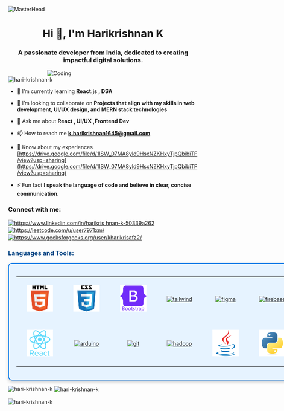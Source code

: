 ![MasterHead](https://previews.123rf.com/images/karpenkoilia/karpenkoilia1806/karpenkoilia180600011/102988806-vector-line-web-concept-for-programming-linear-web-banner-for-coding.jpg)

<h1 align="center">Hi 👋, I'm Harikrishnan K</h1>
<h3 align="center">A passionate developer from India, dedicated to creating impactful digital solutions.</h3>
<img align="right" alt="Coding" width="400" src="https://user-images.githubusercontent.com/74038190/212749171-b84692a8-2b04-4e3b-93ca-ac14705da224.gif">



<p align="left"> <img src="https://komarev.com/ghpvc/?username=hari-krishnan-k&label=Profile%20views&color=0e75b6&style=flat" alt="hari-krishnan-k" /> </p>

- 🌱 I’m currently learning **React.js , DSA**

- 👯 I’m looking to collaborate on **Projects that align with my skills in web development, UI/UX design, and MERN stack technologies**

- 💬 Ask me about **React , UI/UX ,Frontend Dev**

- 📫 How to reach me **k.harikrishnan1645@gmail.com**

- 📄 Know about my experiences [https://drive.google.com/file/d/1lSW_07MA8yld9HsxNZKHxyTjpQbibiTF/view?usp=sharing](https://drive.google.com/file/d/1lSW_07MA8yld9HsxNZKHxyTjpQbibiTF/view?usp=sharing)

- ⚡ Fun fact **I speak the language of code and believe in clear, concise communication.**

<h3 align="left">Connect with me:</h3>
<p align="left">
<a href="https://linkedin.com/in/https://www.linkedin.com/in/harikris hnan-k-50339a262" target="blank"><img align="center" src="https://raw.githubusercontent.com/rahuldkjain/github-profile-readme-generator/master/src/images/icons/Social/linked-in-alt.svg" alt="https://www.linkedin.com/in/harikris hnan-k-50339a262" height="30" width="40" /></a>
<a href="https://www.leetcode.com/https://leetcode.com/u/user7971xm/" target="blank"><img align="center" src="https://raw.githubusercontent.com/rahuldkjain/github-profile-readme-generator/master/src/images/icons/Social/leet-code.svg" alt="https://leetcode.com/u/user7971xm/" height="30" width="40" /></a>
<a href="https://auth.geeksforgeeks.org/user/https://www.geeksforgeeks.org/user/kharikrisafz2/" target="blank"><img align="center" src="https://raw.githubusercontent.com/rahuldkjain/github-profile-readme-generator/master/src/images/icons/Social/geeks-for-geeks.svg" alt="https://www.geeksforgeeks.org/user/kharikrisafz2/" height="30" width="40" /></a>
</p>

<h3 align="left" style="color: #004080;">Languages and Tools:</h3>
<div style="width: 1200px; height: auto; background-color: #e6f3ff; border: 2px solid #0073e6; border-radius: 10px; padding: 20px; box-shadow: 0px 4px 10px rgba(0, 0, 0, 0.2);">
  <table style="width: 100%; text-align: center; border-spacing: 30px;">
    <tr>
      <td>
        <a href="https://www.w3.org/html/" target="_blank" rel="noreferrer">
          <img src="https://raw.githubusercontent.com/devicons/devicon/master/icons/html5/html5-original-wordmark.svg" alt="html5" width="70" height="70" style="margin: 20px;" />
        </a>
      </td>
      <td>
        <a href="https://www.w3schools.com/css/" target="_blank" rel="noreferrer">
          <img src="https://raw.githubusercontent.com/devicons/devicon/master/icons/css3/css3-original-wordmark.svg" alt="css3" width="70" height="70" style="margin: 20px;" />
        </a>
      </td>
      <td>
        <a href="https://getbootstrap.com" target="_blank" rel="noreferrer">
          <img src="https://raw.githubusercontent.com/devicons/devicon/master/icons/bootstrap/bootstrap-plain-wordmark.svg" alt="bootstrap" width="70" height="70" style="margin: 20px;" />
        </a>
      </td>
      <td>
        <a href="https://tailwindcss.com/" target="_blank" rel="noreferrer">
          <img src="https://www.vectorlogo.zone/logos/tailwindcss/tailwindcss-icon.svg" alt="tailwind" width="70" height="70" style="margin: 20px;" />
        </a>
      </td>
      <td>
        <a href="https://www.figma.com/" target="_blank" rel="noreferrer">
          <img src="https://www.vectorlogo.zone/logos/figma/figma-icon.svg" alt="figma" width="70" height="70" style="margin: 20px;" />
        </a>
      </td>
      <td>
        <a href="https://firebase.google.com/" target="_blank" rel="noreferrer">
          <img src="https://www.vectorlogo.zone/logos/firebase/firebase-icon.svg" alt="firebase" width="70" height="70" style="margin: 20px;" />
        </a>
      </td>
        <td>
        <a href="https://en.wikipedia.org/wiki/C_(programming_language)" target="_blank" rel="noreferrer">
          <img src="https://raw.githubusercontent.com/devicons/devicon/master/icons/c/c-original.svg" alt="c programming" width="70" height="70" style="margin: 20px;" />
        </a>
      </td>
    </tr>
    <tr>
      <td>
        <a href="https://reactjs.org/" target="_blank" rel="noreferrer">
          <img src="https://raw.githubusercontent.com/devicons/devicon/master/icons/react/react-original-wordmark.svg" alt="react" width="70" height="70" style="margin: 20px;" />
        </a>
      </td>
      <td>
        <a href="https://www.arduino.cc/" target="_blank" rel="noreferrer">
          <img src="https://cdn.worldvectorlogo.com/logos/arduino-1.svg" alt="arduino" width="70" height="70" style="margin: 20px;" />
        </a>
      </td>
      <td>
        <a href="https://git-scm.com/" target="_blank" rel="noreferrer">
          <img src="https://www.vectorlogo.zone/logos/git-scm/git-scm-icon.svg" alt="git" width="70" height="70" style="margin: 20px;" />
        </a>
      </td>
      <td>
        <a href="https://hadoop.apache.org/" target="_blank" rel="noreferrer">
          <img src="https://www.vectorlogo.zone/logos/apache_hadoop/apache_hadoop-icon.svg" alt="hadoop" width="70" height="70" style="margin: 20px;" />
        </a>
      </td>
      <td>
        <a href="https://www.java.com" target="_blank" rel="noreferrer">
          <img src="https://raw.githubusercontent.com/devicons/devicon/master/icons/java/java-original.svg" alt="java" width="70" height="70" style="margin: 20px;" />
        </a>
      </td>
      <td>
        <a href="https://www.python.org" target="_blank" rel="noreferrer">
          <img src="https://raw.githubusercontent.com/devicons/devicon/master/icons/python/python-original.svg" alt="python" width="70" height="70" style="margin: 20px;" />
        </a>
      </td>
      <td>
        <a href="https://www.adobe.com/products/xd.html" target="_blank" rel="noreferrer">
          <img src="https://upload.wikimedia.org/wikipedia/commons/c/c2/Adobe_XD_CC_icon.svg" alt="adobe xd" width="70" height="70" style="margin: 20px;" />
        </a>
      </td>
    </tr>
 
  </table>
</div>

<p>
<p><img align="left" src="https://github-readme-stats.vercel.app/api/top-langs?username=hari-krishnan-k&show_icons=true&locale=en&layout=compact" alt="hari-krishnan-k" /></p>

<p>&nbsp;<img align="center" src="https://github-readme-stats.vercel.app/api?username=hari-krishnan-k&show_icons=true&locale=en" alt="hari-krishnan-k" /></p>
</p>

<p><img align="center" src="https://github-readme-streak-stats.herokuapp.com/?user=hari-krishnan-k&" alt="hari-krishnan-k" /></p>
